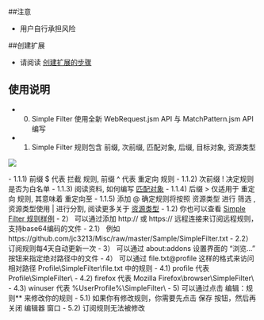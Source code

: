 ##注意

- 用户自行承担风险

##创建扩展

- 请阅读 <a href="https://github.com/jc3213/Misc/blob/master/Manual/zh-CN/HowToBuild.md">创建扩展的步骤</a>

## 使用说明

- 0) Simple Filter 使用全新 WebRequest.jsm API 与 MatchPattern.jsm API 编写
- 1) Simple Filter 规则包含 前缀, 次前缀, 匹配对象, 后缀, 目标对象, 资源类型
<p><img src="http://i66.tinypic.com/fvxl05.png"></p>
    - 1.1.1) 前缀 $ 代表 拦截 规则, 前缀 ^ 代表 重定向 规则
    - 1.1.2) 次前缀 ! 决定规则是否为白名单
    - 1.1.3) 阅读资料, 如何编写 <a href="https://developer.mozilla.org/en-US/Add-ons/WebExtensions/Match_patterns">匹配对象</a>
    - 1.1.4) 后缀 > 仅适用于 重定向 规则, 其意味着 重定向至
    - 1.1.5) 添加 @ 确定规则将按照 资源类型 进行 筛选 , 资源类型使用 | 进行分割, 阅读更多关于 <a href="https://developer.mozilla.org/en-US/docs/Mozilla/JavaScript_code_modules/WebRequest.jsm#Resource_types">资源类型</a>
  - 1.2) 你也可以查看 <a href="https://github.com/jc3213/Misc/raw/master/Sample/SimpleFilter.txt">Simple Filter 规则样例</a>
- 2） 可以通过添加 http:// 或 https:// 远程连接来订阅远程规则，支持base64编码的文件
  - 2.1） 例如 https://github.com/jc3213/Misc/raw/master/Sample/SimpleFilter.txt
  - 2.2） 订阅规则每4天自动更新一次
- 3） 可以通过 about:addons 设置界面的 “浏览...” 按钮来指定绝对路径中的文件
- 4） 可以通过 file.txt@profile 这样的格式来访问相对路径 Profile\SimpleFilter\file.txt 中的规则
  - 4.1) profile 代表 Profile\SimpleFilter\
  - 4.2) firefox 代表 Mozilla Firefox\browser\SimpleFilter\
  - 4.3) winuser 代表 %UserProfile%\SimpleFilter\
- 5) 可以通过点击 编辑：规则** 来修改你的规则
  - 5.1) 如果你有修改规则，你需要先点击 保存 按钮，然后再关闭 编辑器 窗口
  - 5.2) 订阅规则无法被修改
